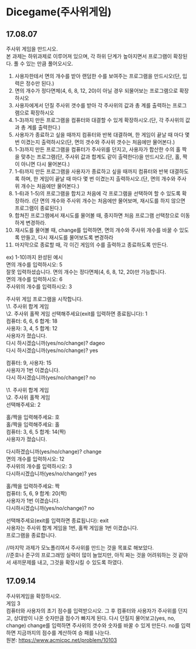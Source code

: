 # Dicegame(주사위게임)
## 17.08.07
주사위 게임을 만드시오.  
본 과제는 하위과제로 이루어져 있으며, 각 하위 단계가 높아지면서 프로그램이 확장된다. 풀 수 있는 만큼 풀어오시오.
1) 사용자한테서 면의 개수를 받아 랜덤한 수를 보여주는 프로그램을 만드시오(단, 입력은 정수만 된다.)
2) 면의 개수가 정다면체(4, 6, 8, 12, 20)이 아닐 경우 되물어보는 프로그램으로 확장하시오
3) 사용자에게서 던질 주사위 갯수를 받아 각 주사위의 값과 총 계를 출력하는 프로그램으로 확장하시오
4) 1-3)까지 만든 프로그램을 컴퓨터와 대결할 수 있게 확장하시오.(단, 각 주사위의 값과 총 계를 출력한다.)
5) 사용자가 종료하고 싶을 때까지 컴퓨터와 반복 대결하며, 한 게임이 끝날 때 마다 몇 번 이겼는지 출력하시오(단, 면의 갯수와 주사위 갯수는 처음에만 물어본다.)
6) 1-3)까지 만든 프로그램을 컴퓨터가 주사위를 던지고, 사용자가 합산한 수의 홀 짝을 맞추는 프로그램(단, 주사위 값과 합계도 같이 출력한다)을 만드시오.(단, 홀, 짝이 아니면 다시 물어본다.)
7) 1-6)까지 만든 프로그램을 사용자가 종료하고 싶을 때까지 컴퓨터와 반복 대결하도록 하며, 한 게임이 끝날 때 마다 몇 번 이겼는지 출력하시오.(단, 면의 개수와 주사위 개수는 처음에만 물어본다.)
7) 1-6)과 1-5)의 프로그램을 합치고 처음에 각 프로그램을 선택하여 할 수 있도록 확장하라. (단 면의 개수와 주사위 개수는 처음에만 물어보며, 재시도를 하지 않으면 프로그램이 종료된다.)
8) 합쳐진 프로그램에서 재시도를 물어볼 때, 중지하면 처음 프로그램 선택창으로 이동하게 변경하라.
9) 재시도를 물어볼 때, change를 입력하면, 면의 개수와 주사위 개수를 바꿀 수 있도록 만들고, 다시 재시도를 물어보도록 변경하라
10) 마지막으로 종료할 때, 각 이긴 게임의 수를 출력하고 종료하도록 만든다.  

ex) 1-10)까지 완성된 예시  
면의 개수를 입력하시오: 5  
잘못 입력하셨습니다. 면의 개수는 정다면체(4, 6, 8, 12, 20)만 가능합니다.  
면의 개수를 입력하시오: 6  
주사위의 개수를 입력하시오: 3

주사위 게임 프로그램을 시작합니다.  
\1. 주사위 합계 게임  
\2. 주사위 홀짝 게임
선택해주세요(exit를 입력하면 종료됩니다): 1  
컴퓨터: 6, 6, 6 합계: 18  
사용자: 3, 4, 5 합계: 12  
사용자가 졌습니다.  
다시 하시겠습니까(yes/no/change)? dageo  
다시 하시겠습니까(yes/no/change)? yes

컴퓨터: 9, 사용자: 15  
사용자가 1번 이겼습니다.  
다시 하시겠습니까(yes/no/change)? no

\1. 주사위 합계 게임  
\2. 주사위 홀짝 게임  
선택해주세요: 2  

홀/짝을 입력해주세요: 호  
홀/짝을 입력해주세요: 홀  
컴퓨터: 3, 6, 5 합계: 14(짝)  
사용자가 졌습니다.  

다시하겠습니까(yes/no/change)? change  
면의 개수를 입력하시오: 12  
주사위의 개수를 입력하시오: 3  
다시하시겠습니까(yes/no/change)? yes

홀/짝을 입력하주세요: 짝  
컴퓨터: 5, 6, 9 합계: 20(짝)  
사용자가 1번 이겼습니다.  
다시하시겠습니까(yes/no/change)? no

선택해주세요(exit를 입력하면 종료됩니다): exit  
사용자는 주사위 합계 게임을 1번, 홀짝 게임을 1번 이겼습니다.  
프로그램을 종료합니다.

//마지막 과제가 모노폴리여서 주사위를 만드는 것을 목표로 해보았다.  
//준호나 준구의 프로그래밍 실력이 많이 늘었지만, 아직 짜는 것을 어려워하는 것 같아서 새끼문제를 내고, 그것을 확장시킬 수 있도록 하였다.

## 17.09.14
주사위게임을 확장하시오.  
게임 3  
컴퓨터와 사용자의 초기 점수를 입력받으시오. 그 후 컴퓨터와 사용자가 주사위를 던지고, 상대방이 나온 숫자만큼 점수가 빠지게 된다. 다시 던질지 물어보고(yes, no, change) change를 입력하면 주사위의 갯수와 숫자를 바꿀 수 있게 만든다. no를 입력하면 지금까지의 점수를 계산하여 승 패를 나눈다.  
원본: https://www.acmicpc.net/problem/10103